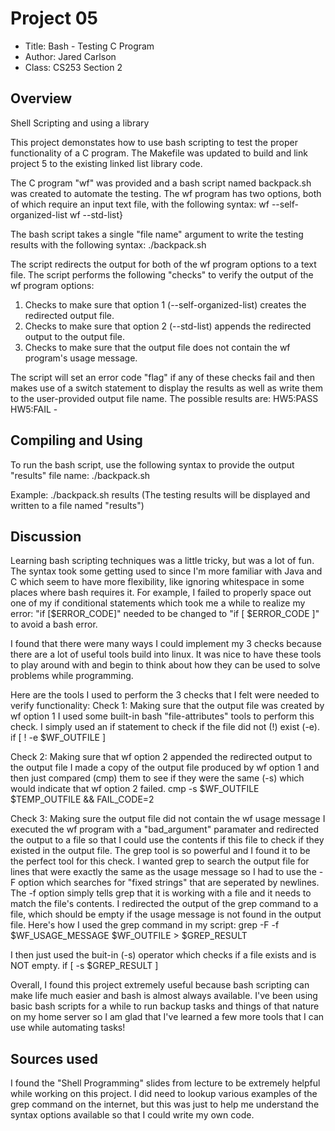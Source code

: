 # Project 05

* Title: Bash - Testing C Program
* Author: Jared Carlson
* Class: CS253 Section 2


## Overview

Shell Scripting and using a library

This project demonstates how to use bash scripting to test the proper functionality of a C program.
The Makefile was updated to build and link project 5 to the existing linked list library code.

The C program "wf" was provided and a bash script named backpack.sh was created to automate the testing.
The wf program has two options, both of which require an input text file, with the following syntax:
wf --self-organized-list <textfile>
wf --std-list} <textfile>

The bash script takes a single "file name" argument to write the testing results with the following syntax:
./backpack.sh <output file>

The script redirects the output for both of the wf program options to a text file.
The script performs the following "checks" to verify the output of the wf program options:
1) Checks to make sure that option 1 (--self-organized-list) creates the redirected output file.
2) Checks to make sure that option 2 (--std-list) appends the redirected output to the output file.
3) Checks to make sure that the output file does not contain the wf program's usage message.

The script will set an error code "flag" if any of these checks fail and then makes use of a switch
statement to display the results as well as write them to the user-provided output file name.
The possible results are:
HW5:PASS
HW5:FAIL - <Reason for failure> 


## Compiling and Using

To run the bash script, use the following syntax to provide the output "results" file name:
./backpack.sh <output file>

Example:
./backpack.sh results
(The testing results will be displayed and written to a file named "results")

## Discussion

Learning bash scripting techniques was a little tricky, but was a lot of fun.
The syntax took some getting used to since I'm more familiar with Java and C which seem to have more
flexibility, like ignoring whitespace in some places where bash requires it.
For example, I failed to properly space out one of my if conditional statements which took me a while
to realize my error:
"if [$ERROR_CODE]" needed to be changed to "if [ $ERROR_CODE ]" to avoid a bash error.

I found that there were many ways I could implement my 3 checks because there are a lot of useful tools
build into linux. It was nice to have these tools to play around with and begin to think about how they
can be used to solve problems while programming.

Here are the tools I used to perform the 3 checks that I felt were needed to verify functionality:
Check 1: Making sure that the output file was created by wf option 1
I used some built-in bash "file-attributes" tools to perform this check.
I simply used an if statement to check if the file did not (!) exist (-e).
if [ ! -e $WF_OUTFILE ]

Check 2: Making sure that wf option 2 appended the redirected output to the output file
I made a copy of the output file produced by wf option 1 and then just compared (cmp) them to
see if they were the same (-s) which would indicate that wf option 2 failed.
cmp -s $WF_OUTFILE $TEMP_OUTFILE && FAIL_CODE=2

Check 3: Making sure the output file did not contain the wf usage message
I executed the wf program with a "bad_argument" paramater and redirected the output to a file so that
I could use the contents if this file to check if they existed in the output file.
The grep tool is so powerful and I found it to be the perfect tool for this check.
I wanted grep to search the output file for lines that were exactly the same as the usage message so
I had to use the -F option which searches for "fixed strings" that are seperated by newlines.
The -f option simply tells grep that it is working with a file and it needs to match the file's contents.
I redirected the output of the grep command to a file, which should be empty if the usage message is
not found in the output file. Here's how I used the grep command in my script:
grep -F -f $WF_USAGE_MESSAGE $WF_OUTFILE > $GREP_RESULT

I then just used the buit-in (-s) operator which checks if a file exists and is NOT empty.
if [ -s $GREP_RESULT ]

Overall, I found this project extremely useful because bash scripting can make life much easier and
bash is almost always available. I've been using basic bash scripts for a while to run backup tasks
and things of that nature on my home server so I am glad that I've learned a few more tools that I can
use while automating tasks!


## Sources used

I found the "Shell Programming" slides from lecture to be extremely helpful while working on this project.
I did need to lookup various examples of the grep command on the internet, but this was just to help me
understand the syntax options available so that I could write my own code. 
